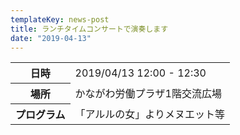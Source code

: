 ```yaml
---
templateKey: news-post
title: ランチタイムコンサートで演奏します
date: "2019-04-13"
---
```


<table>
  <tr>
    <th>日時</th>
    <td>2019/04/13 12:00 - 12:30</td>
  </tr>
  <tr>
    <th>場所</th>
    <td>かながわ労働プラザ1階交流広場</td>
  </tr>
  <tr>
    <th>プログラム</th>
    <td>「アルルの女」よりメヌエット等</td>
  </tr>
</table>
